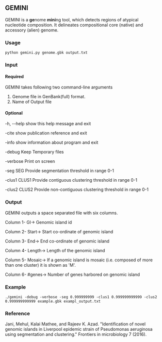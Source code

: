 ## GEMINI
GEMINI is a **ge**nome **mini**ng tool, which detects regions of atypical nucleotide composition. It delineates compositional core (native) and accessory (alien) genome.

### Usage
```
python gemini.py genome.gbk output.txt
```
### Input
#### Required
GEMINI takes following two command-line arguments
1. Genome file in GenBank(full) format.
2. Name of Output file
#### Optional
  -h, --help    show this help message and exit
  
  -cite         show publication reference and exit
  
  -info         show information about program and exit
  
  -debug        Keep Temporary files
  
  -verbose      Print on screen
  
  -seg SEG      Provide segmentation threshold in range 0-1
  
  -clus1 CLUS1  Provide contiguous clustering threshold in range 0-1
  
  -clus2 CLUS2  Provide non-contiguous clustering threshold in range 0-1


### Output
GEMINI outputs a space separated file with six columns.

Column 1- GI-> Genomic island id

Column 2- Start-> Start co-ordinate of genomic island

Column 3- End-> End co-ordinate of genomic island

Column 4- Length-> Length of the genomic island

Column 5- Mosaic-> If a genomic island is mosaic (i.e. composed of more than one cluster) it is shown as 'M'.

Column 6- #genes-> Number of genes harbored on genomic island

### Example
```
./gemini -debug -verbose -seg 0.999999999 -clus1 0.999999999999 -clus2 0.999999999999 example.gbk exampl_output.txt
```

### Reference
Jani, Mehul, Kalai Mathee, and Rajeev K. Azad. "Identification of novel genomic islands in Liverpool epidemic strain of Pseudomonas aeruginosa using segmentation and clustering." Frontiers in microbiology 7 (2016).
